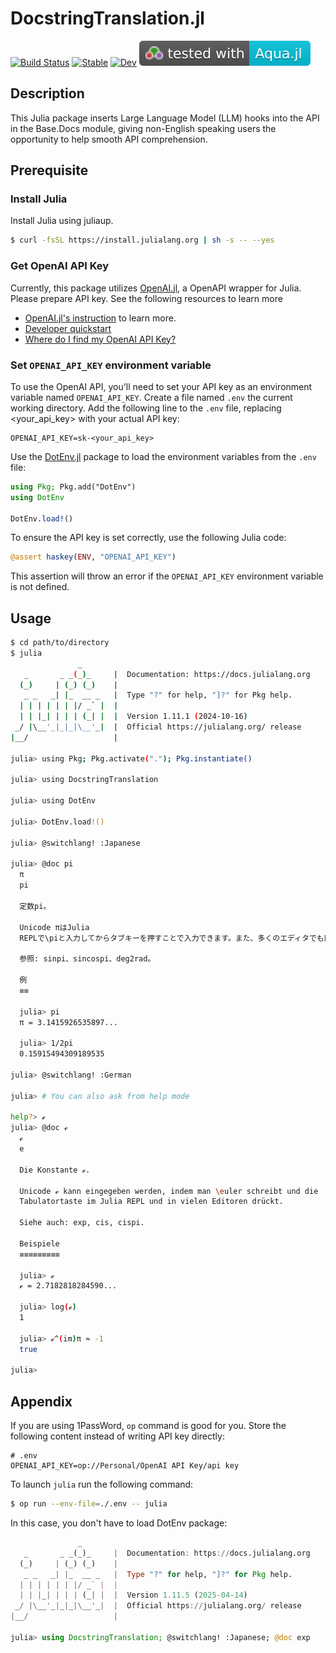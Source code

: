 # DocstringTranslation.jl

[![Build Status](https://github.com/AtelierArith/DocstringTranslation.jl/actions/workflows/CI.yml/badge.svg?branch=main)](https://github.com/AtelierArith/DocstringTranslation.jl/actions/workflows/CI.yml?query=branch%3Amain) [![Stable](https://img.shields.io/badge/docs-stable-blue.svg)](https://AtelierArith.github.io/DocstringTranslation.jl/stable/) [![Dev](https://img.shields.io/badge/docs-dev-blue.svg)](https://AtelierArith.github.io/DocstringTranslation.jl/dev/) [![Aqua QA](https://raw.githubusercontent.com/JuliaTesting/Aqua.jl/master/badge.svg)](https://github.com/JuliaTesting/Aqua.jl)

## Description

This Julia package inserts Large Language Model (LLM) hooks into the API in the Base.Docs module, giving non-English speaking users the opportunity to help smooth API comprehension.

## Prerequisite

### Install Julia

Install Julia using juliaup.

```sh
$ curl -fsSL https://install.julialang.org | sh -s -- --yes
```

### Get OpenAI API Key

Currently, this package utilizes [OpenAI.jl](https://github.com/JuliaML/OpenAI.jl), a OpenAPI wrapper for Julia. Please prepare API key. See the following resources to learn more

- [OpenAI.jl's instruction](https://github.com/JuliaML/OpenAI.jl) to learn more.
- [Developer quickstart
](https://platform.openai.com/docs/quickstart)
- [Where do I find my OpenAI API Key?](https://help.openai.com/en/articles/4936850-where-do-i-find-my-openai-api-key)

### Set `OPENAI_API_KEY` environment variable

To use the OpenAI API, you'll need to set your API key as an environment variable named `OPENAI_API_KEY`.
Create a file named `.env` the current working directory. Add the following line to the `.env` file, replacing <your_api_key> with your actual API key:

```
OPENAI_API_KEY=sk-<your_api_key>
```

Use the [DotEnv.jl](https://github.com/tecosaur/DotEnv.jl) package to load the environment variables from the `.env` file:

```julia
using Pkg; Pkg.add("DotEnv")
using DotEnv

DotEnv.load!()
```

To ensure the API key is set correctly, use the following Julia code:

```julia
@assert haskey(ENV, "OPENAI_API_KEY")
```

This assertion will throw an error if the `OPENAI_API_KEY` environment variable is not defined.

## Usage

```sh
$ cd path/to/directory
$ julia
               _
   _       _ _(_)_     |  Documentation: https://docs.julialang.org
  (_)     | (_) (_)    |
   _ _   _| |_  __ _   |  Type "?" for help, "]?" for Pkg help.
  | | | | | | |/ _` |  |
  | | |_| | | | (_| |  |  Version 1.11.1 (2024-10-16)
 _/ |\__'_|_|_|\__'_|  |  Official https://julialang.org/ release
|__/                   |

julia> using Pkg; Pkg.activate("."); Pkg.instantiate()

julia> using DocstringTranslation

julia> using DotEnv

julia> DotEnv.load!()

julia> @switchlang! :Japanese

julia> @doc pi
  π
  pi

  定数pi。

  Unicode πはJulia
  REPLで\piと入力してからタブキーを押すことで入力できます。また、多くのエディタでも同様です。

  参照: sinpi、sincospi、deg2rad。

  例
  ≡≡

  julia> pi
  π = 3.1415926535897...

  julia> 1/2pi
  0.15915494309189535

julia> @switchlang! :German

julia> # You can also ask from help mode

help?> ℯ
julia> @doc ℯ
  ℯ
  e

  Die Konstante ℯ.

  Unicode ℯ kann eingegeben werden, indem man \euler schreibt und die
  Tabulatortaste im Julia REPL und in vielen Editoren drückt.

  Siehe auch: exp, cis, cispi.

  Beispiele
  ≡≡≡≡≡≡≡≡≡

  julia> ℯ
  ℯ = 2.7182818284590...

  julia> log(ℯ)
  1

  julia> ℯ^(im)π ≈ -1
  true

julia>
```

## Appendix

If you are using 1PassWord, `op` command is good for you. Store the following content instead of writing API key directly:

```
# .env
OPENAI_API_KEY=op://Personal/OpenAI API Key/api key
```

To launch `julia` run the following command:

```sh
$ op run --env-file=./.env -- julia
```

In this case, you don't have to load DotEnv package:

```julia
               _
   _       _ _(_)_     |  Documentation: https://docs.julialang.org
  (_)     | (_) (_)    |
   _ _   _| |_  __ _   |  Type "?" for help, "]?" for Pkg help.
  | | | | | | |/ _` |  |
  | | |_| | | | (_| |  |  Version 1.11.5 (2025-04-14)
 _/ |\__'_|_|_|\__'_|  |  Official https://julialang.org/ release
|__/                   |

julia> using DocstringTranslation; @switchlang! :Japanese; @doc exp

```

